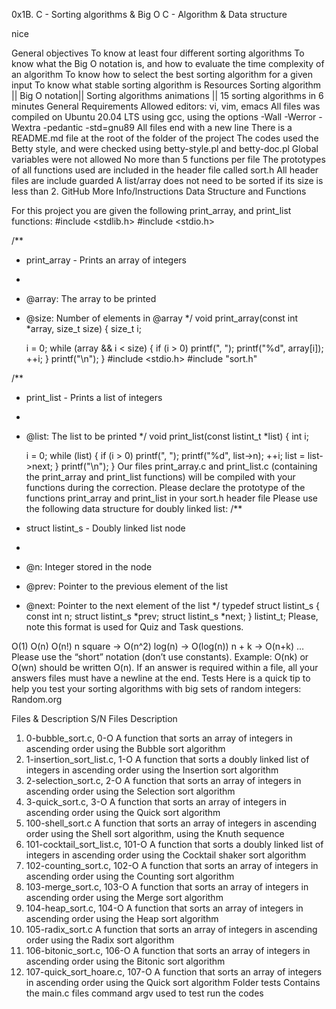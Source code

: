 0x1B. C - Sorting algorithms & Big O
C - Algorithm & Data structure

nice

General objectives
To know at least four different sorting algorithms
To know what the Big O notation is, and how to evaluate the time complexity of an algorithm
To know how to select the best sorting algorithm for a given input
To know what stable sorting algorithm is
Resources
Sorting algorithm || Big O notation|| Sorting algorithms animations || 15 sorting algorithms in 6 minutes
General Requirements
Allowed editors: vi, vim, emacs
All files was compiled on Ubuntu 20.04 LTS using gcc, using the options -Wall -Werror -Wextra -pedantic -std=gnu89
All files end with a new line
There is a README.md file at the root of the folder of the project
The codes used the Betty style, and were checked using betty-style.pl and betty-doc.pl
Global variables were not allowed
No more than 5 functions per file
The prototypes of all functions used are included in the header file called sort.h
All header files are include guarded
A list/array does not need to be sorted if its size is less than 2. GitHub
More Info/lnstructions
Data Structure and Functions

For this project you are given the following print_array, and print_list functions:
#include <stdlib.h>
#include <stdio.h>

/**
 * print_array - Prints an array of integers
 *
 * @array: The array to be printed
 * @size: Number of elements in @array
 */
void print_array(const int *array, size_t size)
{
    size_t i;

    i = 0;
    while (array && i < size)
    {
        if (i > 0)
            printf(", ");
        printf("%d", array[i]);
        ++i;
    }
    printf("\n");
}
#include <stdio.h>
#include "sort.h"

/**
 * print_list - Prints a list of integers
 *
 * @list: The list to be printed
 */
void print_list(const listint_t *list)
{
    int i;

    i = 0;
    while (list)
    {
        if (i > 0)
            printf(", ");
        printf("%d", list->n);
        ++i;
        list = list->next;
    }
    printf("\n");
}
Our files print_array.c and print_list.c (containing the print_array and print_list functions) will be compiled with your functions during the correction.
Please declare the prototype of the functions print_array and print_list in your sort.h header file
Please use the following data structure for doubly linked list:
/**
 * struct listint_s - Doubly linked list node
 *
 * @n: Integer stored in the node
 * @prev: Pointer to the previous element of the list
 * @next: Pointer to the next element of the list
 */
typedef struct listint_s
{
    const int n;
    struct listint_s *prev;
    struct listint_s *next;
} listint_t;
Please, note this format is used for Quiz and Task questions.

O(1)
O(n)
O(n!)
n square -> O(n^2)
log(n) -> O(log(n))
n + k -> O(n+k)
… Please use the “short” notation (don’t use constants). Example: O(nk) or O(wn) should be written O(n). If an answer is required within a file, all your answers files must have a newline at the end.
Tests
Here is a quick tip to help you test your sorting algorithms with big sets of random integers: Random.org

Files & Description
S/N	Files	Description
1.	0-bubble_sort.c,
0-O	A function that sorts an array of integers in ascending order using the Bubble sort algorithm
2.	1-insertion_sort_list.c,
1-O	A function that sorts a doubly linked list of integers in ascending order using the Insertion sort algorithm
3.	2-selection_sort.c,
2-O	A function that sorts an array of integers in ascending order using the Selection sort algorithm
4.	3-quick_sort.c,
3-O	A function that sorts an array of integers in ascending order using the Quick sort algorithm
5.	100-shell_sort.c	A function that sorts an array of integers in ascending order using the Shell sort algorithm, using the Knuth sequence
6.	101-cocktail_sort_list.c,
101-O	A function that sorts a doubly linked list of integers in ascending order using the Cocktail shaker sort algorithm
7.	102-counting_sort.c,
102-O	A function that sorts an array of integers in ascending order using the Counting sort algorithm
8.	103-merge_sort.c,
103-O	A function that sorts an array of integers in ascending order using the Merge sort algorithm
9.	104-heap_sort.c,
104-O	A function that sorts an array of integers in ascending order using the Heap sort algorithm
10.	105-radix_sort.c	A function that sorts an array of integers in ascending order using the Radix sort algorithm
11.	106-bitonic_sort.c,
106-O	A function that sorts an array of integers in ascending order using the Bitonic sort algorithm
12.	107-quick_sort_hoare.c,
107-O	A function that sorts an array of integers in ascending order using the Quick sort algorithm
Folder	tests	Contains the main.c files command argv used to test run the codes
